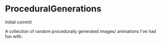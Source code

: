 # ProceduralGenerations
Initial commit

A collection of random procedurally generated images/ animations I've had fun with.
